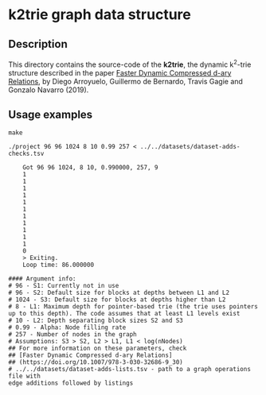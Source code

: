 # k2trie graph data structure

## Description

This directory contains the source-code of the **k2trie**, the dynamic k<sup>2</sup>-trie structure described in the paper [Faster Dynamic Compressed d-ary Relations](https://doi.org/10.1007/978-3-030-32686-9_30),
by Diego Arroyuelo, Guillermo de Bernardo, Travis Gagie and Gonzalo Navarro (2019).

## Usage examples

    make

    ./project 96 96 1024 8 10 0.99 257 < ../../datasets/dataset-adds-checks.tsv
    
        Got 96 96 1024, 8 10, 0.990000, 257, 9
        1
        1
        1
        1
        1
        1
        1
        1
        1
        1
        1
        0
        > Exiting.
        Loop time: 86.000000

    #### Argument info:
    # 96 - S1: Currently not in use
    # 96 - S2: Default size for blocks at depths between L1 and L2
    # 1024 - S3: Default size for blocks at depths higher than L2 
    # 8 - L1: Maximum depth for pointer-based trie (the trie uses pointers up to this depth). The code assumes that at least L1 levels exist
    # 10 - L2: Depth separating block sizes S2 and S3
    # 0.99 - Alpha: Node filling rate
    # 257 - Number of nodes in the graph 
    # Assumptions: S3 > S2, L2 > L1, L1 < log(nNodes)
    ## For more information on these parameters, check
    ## [Faster Dynamic Compressed d-ary Relations]
    ## (https://doi.org/10.1007/978-3-030-32686-9_30)
    # ../../datasets/dataset-adds-lists.tsv - path to a graph operations file with 
    edge additions followed by listings
